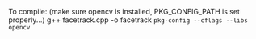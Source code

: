 To compile: (make sure opencv is installed, PKG_CONFIG_PATH is set properly...)
g++ facetrack.cpp -o facetrack `pkg-config --cflags --libs opencv`